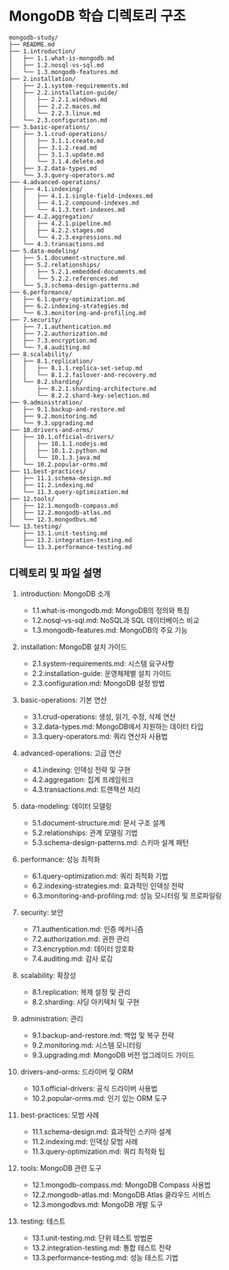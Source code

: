 # MongoDB 학습 디렉토리 구조

```
mongodb-study/
├── README.md
├── 1.introduction/
│   ├── 1.1.what-is-mongodb.md
│   ├── 1.2.nosql-vs-sql.md
│   └── 1.3.mongodb-features.md
├── 2.installation/
│   ├── 2.1.system-requirements.md
│   ├── 2.2.installation-guide/
│   │   ├── 2.2.1.windows.md
│   │   ├── 2.2.2.macos.md
│   │   └── 2.2.3.linux.md
│   └── 2.3.configuration.md
├── 3.basic-operations/
│   ├── 3.1.crud-operations/
│   │   ├── 3.1.1.create.md
│   │   ├── 3.1.2.read.md
│   │   ├── 3.1.3.update.md
│   │   └── 3.1.4.delete.md
│   ├── 3.2.data-types.md
│   └── 3.3.query-operators.md
├── 4.advanced-operations/
│   ├── 4.1.indexing/
│   │   ├── 4.1.1.single-field-indexes.md
│   │   ├── 4.1.2.compound-indexes.md
│   │   └── 4.1.3.text-indexes.md
│   ├── 4.2.aggregation/
│   │   ├── 4.2.1.pipeline.md
│   │   ├── 4.2.2.stages.md
│   │   └── 4.2.3.expressions.md
│   └── 4.3.transactions.md
├── 5.data-modeling/
│   ├── 5.1.document-structure.md
│   ├── 5.2.relationships/
│   │   ├── 5.2.1.embedded-documents.md
│   │   └── 5.2.2.references.md
│   └── 5.3.schema-design-patterns.md
├── 6.performance/
│   ├── 6.1.query-optimization.md
│   ├── 6.2.indexing-strategies.md
│   └── 6.3.monitoring-and-profiling.md
├── 7.security/
│   ├── 7.1.authentication.md
│   ├── 7.2.authorization.md
│   ├── 7.3.encryption.md
│   └── 7.4.auditing.md
├── 8.scalability/
│   ├── 8.1.replication/
│   │   ├── 8.1.1.replica-set-setup.md
│   │   └── 8.1.2.failover-and-recovery.md
│   └── 8.2.sharding/
│       ├── 8.2.1.sharding-architecture.md
│       └── 8.2.2.shard-key-selection.md
├── 9.administration/
│   ├── 9.1.backup-and-restore.md
│   ├── 9.2.monitoring.md
│   └── 9.3.upgrading.md
├── 10.drivers-and-orms/
│   ├── 10.1.official-drivers/
│   │   ├── 10.1.1.nodejs.md
│   │   ├── 10.1.2.python.md
│   │   └── 10.1.3.java.md
│   └── 10.2.popular-orms.md
├── 11.best-practices/
│   ├── 11.1.schema-design.md
│   ├── 11.2.indexing.md
│   └── 11.3.query-optimization.md
├── 12.tools/
│   ├── 12.1.mongodb-compass.md
│   ├── 12.2.mongodb-atlas.md
│   └── 12.3.mongodbvs.md
└── 13.testing/
    ├── 13.1.unit-testing.md
    ├── 13.2.integration-testing.md
    └── 13.3.performance-testing.md
```

## 디렉토리 및 파일 설명

1. introduction: MongoDB 소개
   - 1.1.what-is-mongodb.md: MongoDB의 정의와 특징
   - 1.2.nosql-vs-sql.md: NoSQL과 SQL 데이터베이스 비교
   - 1.3.mongodb-features.md: MongoDB의 주요 기능

2. installation: MongoDB 설치 가이드
   - 2.1.system-requirements.md: 시스템 요구사항
   - 2.2.installation-guide: 운영체제별 설치 가이드
   - 2.3.configuration.md: MongoDB 설정 방법

3. basic-operations: 기본 연산
   - 3.1.crud-operations: 생성, 읽기, 수정, 삭제 연산
   - 3.2.data-types.md: MongoDB에서 지원하는 데이터 타입
   - 3.3.query-operators.md: 쿼리 연산자 사용법

4. advanced-operations: 고급 연산
   - 4.1.indexing: 인덱싱 전략 및 구현
   - 4.2.aggregation: 집계 프레임워크
   - 4.3.transactions.md: 트랜잭션 처리

5. data-modeling: 데이터 모델링
   - 5.1.document-structure.md: 문서 구조 설계
   - 5.2.relationships: 관계 모델링 기법
   - 5.3.schema-design-patterns.md: 스키마 설계 패턴

6. performance: 성능 최적화
   - 6.1.query-optimization.md: 쿼리 최적화 기법
   - 6.2.indexing-strategies.md: 효과적인 인덱싱 전략
   - 6.3.monitoring-and-profiling.md: 성능 모니터링 및 프로파일링

7. security: 보안
   - 7.1.authentication.md: 인증 메커니즘
   - 7.2.authorization.md: 권한 관리
   - 7.3.encryption.md: 데이터 암호화
   - 7.4.auditing.md: 감사 로깅

8. scalability: 확장성
   - 8.1.replication: 복제 설정 및 관리
   - 8.2.sharding: 샤딩 아키텍처 및 구현

9. administration: 관리
   - 9.1.backup-and-restore.md: 백업 및 복구 전략
   - 9.2.monitoring.md: 시스템 모니터링
   - 9.3.upgrading.md: MongoDB 버전 업그레이드 가이드

10. drivers-and-orms: 드라이버 및 ORM
    - 10.1.official-drivers: 공식 드라이버 사용법
    - 10.2.popular-orms.md: 인기 있는 ORM 도구

11. best-practices: 모범 사례
    - 11.1.schema-design.md: 효과적인 스키마 설계
    - 11.2.indexing.md: 인덱싱 모범 사례
    - 11.3.query-optimization.md: 쿼리 최적화 팁

12. tools: MongoDB 관련 도구
    - 12.1.mongodb-compass.md: MongoDB Compass 사용법
    - 12.2.mongodb-atlas.md: MongoDB Atlas 클라우드 서비스
    - 12.3.mongodbvs.md: MongoDB 개발 도구

13. testing: 테스트
    - 13.1.unit-testing.md: 단위 테스트 방법론
    - 13.2.integration-testing.md: 통합 테스트 전략
    - 13.3.performance-testing.md: 성능 테스트 기법

